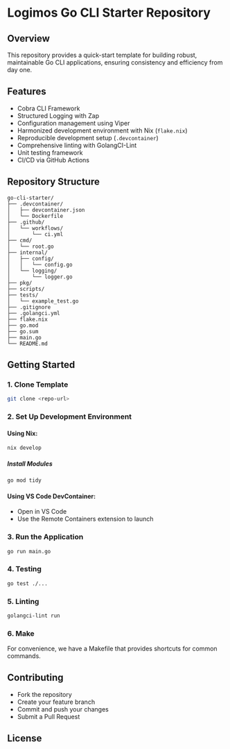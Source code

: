 # Logimos Go CLI Starter Repository

## Overview
This repository provides a quick-start template for building robust, maintainable Go CLI applications, ensuring consistency and efficiency from day one.

## Features
- Cobra CLI Framework
- Structured Logging with Zap
- Configuration management using Viper
- Harmonized development environment with Nix (`flake.nix`)
- Reproducible development setup (`.devcontainer`)
- Comprehensive linting with GolangCI-Lint
- Unit testing framework
- CI/CD via GitHub Actions

## Repository Structure

```
go-cli-starter/
├── .devcontainer/
│   ├── devcontainer.json
│   └── Dockerfile
├── .github/
│   └── workflows/
│       └── ci.yml
├── cmd/
│   └── root.go
├── internal/
│   ├── config/
│   │   └── config.go
│   └── logging/
│       └── logger.go
├── pkg/
├── scripts/
├── tests/
│   └── example_test.go
├── .gitignore
├── .golangci.yml
├── flake.nix
├── go.mod
├── go.sum
├── main.go
└── README.md
```

## Getting Started

### 1. Clone Template

```bash
git clone <repo-url>
```

### 2. Set Up Development Environment

#### Using Nix:

```bash
nix develop
```

##### Install Modules

```bash
go mod tidy
```

#### Using VS Code DevContainer:

- Open in VS Code
- Use the Remote Containers extension to launch

### 3. Run the Application

```bash
go run main.go
```

### 4. Testing

```bash
go test ./...
```

### 5. Linting

```bash
golangci-lint run
```

### 6. Make

For convenience, we have a Makefile that provides shortcuts for common commands.

## Contributing

- Fork the repository
- Create your feature branch
- Commit and push your changes
- Submit a Pull Request

## License